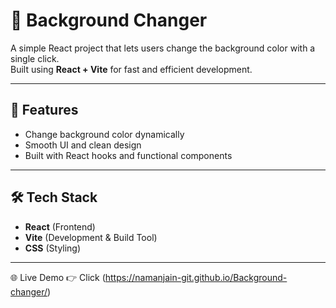 # 🎨 Background Changer

A simple React project that lets users change the background color with a single click.  
Built using **React + Vite** for fast and efficient development.

---

## 🚀 Features
- Change background color dynamically
- Smooth UI and clean design
- Built with React hooks and functional components

---

## 🛠️ Tech Stack
- **React** (Frontend)
- **Vite** (Development & Build Tool)
- **CSS** (Styling)

---

🌐 Live Demo
👉 Click (https://namanjain-git.github.io/Background-changer/)


